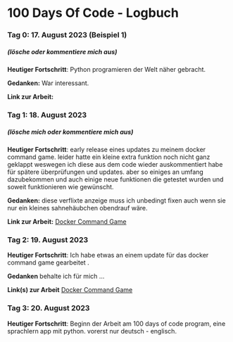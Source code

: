 # 100 Days Of Code - Logbuch

### Tag 0: 17. August 2023 (Beispiel 1)
##### (lösche oder kommentiere mich aus)

**Heutiger Fortschritt**: Python programieren der Welt näher gebracht.

**Gedanken:** War interessant.

**Link zur Arbeit:** 

### Tag 1: 18. August 2023
##### (lösche mich oder kommentiere mich aus)

**Heutiger Fortschritt**: early release eines updates zu meinem docker command game. leider hatte ein kleine extra funktion noch nicht ganz geklappt weswegen ich diese aus dem code wieder auskommentiert habe für spätere überprüfungen und updates. aber so einiges an umfang dazubekommen und auch einige neue funktionen die getestet wurden und soweit funktionieren wie gewünscht.

**Gedanken:** diese verflixte anzeige muss ich unbedingt fixen auch wenn sie nur ein kleines sahnehäubchen obendrauf wäre.

**Link zur Arbeit:** [Docker Command Game](https://github.com/Satisfraction/Docker-Command-Game)


### Tag 2: 19. August 2023 

**Heutiger Fortschritt**: Ich habe etwas an einem update für das docker command game gearbeitet .

**Gedanken** behalte ich für mich ...

**Link(s) zur Arbeit**
[Docker Command Game](https://github.com/Satisfraction/Docker-Command-Game)

### Tag 3: 20. August 2023

**Heutiger Fortschritt**: Beginn der Arbeit am 100 days of code program, eine sprachlern app mit python. vorerst nur deutsch - englisch.
